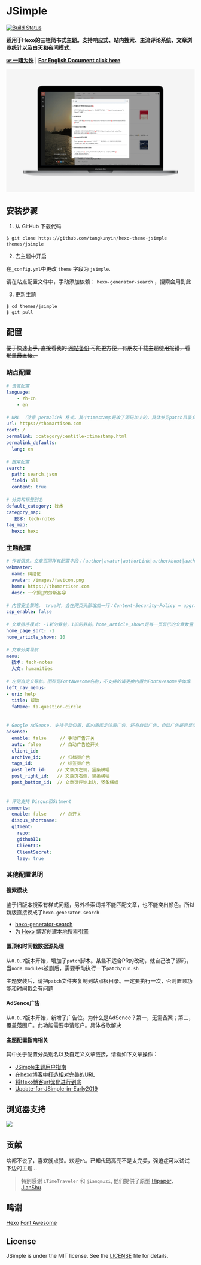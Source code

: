 # JSimple

[![Build Status](https://travis-ci.org/tangkunyin/hexo-theme-jsimple.svg?branch=master)](https://travis-ci.org/tangkunyin/hexo-theme-jsimple)


**适用于Hexo的三栏简书式主题。支持响应式、站内搜索、主流评论系统、文章浏览统计以及白天和夜间模式**.

[**☞ 一睹为快**](https://thomartisen.com) | [**For English Document click here**](https://github.com/tangkunyin/hexo-theme-jsimple/blob/master/README.md)

![JSimple-Snapshot-Macbook Pro15](/source/images/JSimple-Snapshot-Macbook%20Pro15.png)

<!--more-->


## 安装步骤

1. 从 GitHub 下载代码

```shell
$ git clone https://github.com/tangkunyin/hexo-theme-jsimple themes/jsimple
```
2. 去主题中开启

在`_config.yml`中更改 `theme` 字段为 `jsimple`.

请在站点配置文件中，手动添加依赖： `hexo-generator-search` ，搜索会用到此

3. 更新主题

```shell
$ cd themes/jsimple
$ git pull
```


## 配置

~~便于快速上手, 直接看我的 [网站备份](https://github.com/shuoit/blog) 可能更方便，有朋友下载主题使用报错，看那里最直接。~~

### 站点配置

```yml
# 语言配置
language:
    - zh-cn
    - en

# URL （注意 permalink 格式。其中timestamp是改了源码加上的，具体参见patch目录文件）
url: https://thomartisen.com
root: /
permalink: :category/:entitle-:timestamp.html
permalink_defaults:
  lang: en

# 搜索配置
search:
  path: search.json
  field: all
  content: true
  
# 分类和标签别名
default_category: 技术
category_map:
   技术: tech-notes
tag_map:
  hexo: hexo
```


### 主题配置

```yml
# 作者信息。文章页同样有配置字段：(author|avatar|authorLink|authorAbout|authorDesc），同时配置时，文章页的会优先于主题。当多人创作时，这个配置会很有用
webmaster:
  name: 纠结伦
  avatar: /images/favicon.png
  home: https://thomartisen.com
  desc: 一个搬🧱的劳斯基😁️️

# 内容安全策略。 true时，会在网页头部增加一行：Content-Security-Policy = upgrade-insecure-requests。会将不是https的资源自动提升为https
csp_enable: false

# 文章排序模式: -1新的靠前，1旧的靠前。home_article_shown是每一页显示的文章数量（分页条数）
home_page_sort: -1
home_article_shown: 10

# 文章分类导航  
menu:
  技术: tech-notes
  人文: humanities

# 左侧自定义导航。图标是FontAwesome名称，不支持的请更换内置的FontAwesome字体库
left_nav_menus:
- uri: help
  title: 帮助
  faName: fa-question-circle
  
  
# Google AdSense. 支持手动位置，即内置固定位置广告。还有自动广告，自动广告是否显示、显示在哪，由谷歌决定，因此你如果觉得手动广告不爽，可是用自动模式
adsense:
  enable: false     // 手动广告开关
  auto: false       // 自动广告位开关 
  client_id:
  archive_id:       // 归档页广告
  tags_id:          // 标签页广告
  post_left_id:    // 文章页左侧，竖条横幅
  post_right_id:   // 文章页右侧，竖条横幅
  post_bottom_id:  // 文章页评论上边，竖条横幅


# 评论支持 Disqus和Gitment
comments:
  enable: false     // 总开关
  disqus_shortname:
  gitment:
    repo:
    githubID:
    ClientID:
    ClientSecret:
    lazy: true
```

### 其他配置说明


#### 搜索模块

鉴于旧版本搜索有样式问题，另外检索词并不能匹配文章，也不能突出颜色。所以新版直接换成了`hexo-generator-search`

- [hexo-generator-search](https://github.com/wzpan/hexo-generator-search)
- [为 Hexo 博客创建本地搜索引擎](https://liam.page/2017/09/21/local-search-engine-in-Hexo-site/)


#### 置顶和时间戳数据源处理

 从`0.0.7`版本开始，增加了`patch`脚本。某些不适合PR的改动，就自己改了源码，当`node_modules`被删后，需要手动执行一下`patch/run.sh`
 
 主题安装后，请把`patch`文件夹复制到站点根目录。一定要执行一次，否则置顶功能和时间戳会有问题

#### AdSence广告

从`0.0.7`版本开始，新增了广告位。为什么是AdSence？第一，无需备案；第二，覆盖范围广。此功能需要申请账户。具体谷歌解决


#### 主题配置指南相关

其中关于配置分类别名以及自定义文章链接，请看如下文章操作：

- [JSimple主题用户指南](https://https://thomartisen.com/groceries/jsimple-usage/)
- [在hexo博客中打造相对完美的URL](https://thomartisen.com/groceries/hexo-perfect-link/)
- [将Hexo博客url优化进行到底](https://thomartisen.com/groceries/permalink-optimize-hexo/)
- [Update-for-JSimple-in-Early2019](https://thomartisen.com/groceries/the-update-for-jsimple-in-early2019/)

## 浏览器支持

![](https://raw.githubusercontent.com/iTimeTraveler/hexo-theme-hipaper/master/source/preview/browser-support.png?raw=true)


## 贡献

啥都不说了，喜欢就点赞。欢迎`PR`。已知代码高亮不是太完美，强迫症可以试试下边的主题...

> 特别感谢 `iTimeTraveler` 和 `jiangmuzi`, 他们提供了原型 [Hipaper](https://github.com/iTimeTraveler/hexo-theme-hipaper)、 [JianShu](https://github.com/jiangmuzi/jianshu).


## 鸣谢

[Hexo](https://hexo.io)
[Font Awesome](http://fontawesome.io)

## License

JSimple is under the MIT license. See the [LICENSE](https://github.com/tangkunyin/hexo-theme-jsimple/blob/master/LICENSE) file for details.




